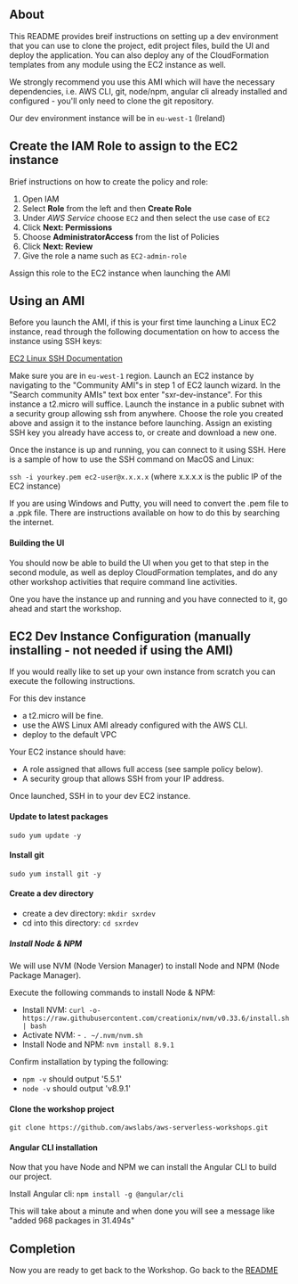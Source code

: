 ## About

This README provides breif instructions on setting up a dev environment
that you can use to clone the project, edit project files, build the UI
and deploy the application.  You can also deploy any of the CloudFormation
templates from any module using the EC2 instance as well.

We strongly recommend you use this AMI which will have the necessary
dependencies, i.e. AWS CLI, git, node/npm, angular cli already installed
and configured - you'll only need to clone the git repository.

Our dev environment instance will be in `eu-west-1` (Ireland)

## Create the IAM Role to assign to the EC2 instance

Brief instructions on how to create the policy and role:

1. Open IAM
2. Select **Role** from the left and then **Create Role**
3. Under *AWS Service* choose `EC2` and then select the use case of `EC2`
4. Click **Next: Permissions**
5. Choose **AdministratorAccess** from the list of Policies
6. Click **Next: Review**
7. Give the role a name such as `EC2-admin-role`

Assign this role to the EC2 instance when launching the AMI

## Using an AMI

Before you launch the AMI, if this is your first time launching a Linux EC2
instance, read through the following documentation on how to access the instance
using SSH keys:

[EC2 Linux SSH Documentation](http://docs.aws.amazon.com/AWSEC2/latest/UserGuide/AccessingInstancesLinux.html)

Make sure you are in `eu-west-1` region. Launch an EC2 instance by navigating
to the "Community AMI"s in step 1 of EC2 launch wizard. In the "Search
community AMIs" text box enter "sxr-dev-instance". For this instance a
t2.micro will suffice. Launch the instance in a public subnet with a
security group allowing ssh from anywhere.  Choose the role you created above and
assign it to the instance before launching.  Assign an existing SSH key you
already have access to, or create and download a new one.

Once the instance is up and running, you can connect to it using SSH.  Here is
a sample of how to use the SSH command on MacOS and Linux:

`ssh -i yourkey.pem ec2-user@x.x.x.x` (where x.x.x.x is the public IP of the EC2
instance)

If you are using Windows and Putty, you will need to convert the .pem file to a
.ppk file.  There are instructions available on how to do this by searching the
internet.

#### Building the UI

You should now be able to build the UI when you get to that step in the second
module, as well as deploy CloudFormation templates, and do any other workshop
activities that require command line activities.

One you have the instance up and running and you have connected to it, go ahead
and start the workshop.

## EC2 Dev Instance Configuration (manually installing - not needed if using the AMI)

If you would really like to set up your own instance from scratch you can execute
the following instructions.

For this dev instance
- a t2.micro will be fine.
- use the AWS Linux AMI already configured with the AWS CLI.
- deploy to the default VPC

Your EC2 instance should have:
- A role assigned that allows full access (see sample policy below).
- A security group that allows SSH from your IP address.

Once launched, SSH in to your dev EC2 instance.

#### Update to latest packages
`sudo yum update -y`

#### Install git
`sudo yum install git -y`

#### Create a dev directory
- create a dev directory: `mkdir sxrdev`
- cd into this directory: `cd sxrdev`

##### Install Node & NPM

We will use NVM (Node Version Manager) to install Node and NPM (Node Package
Manager).

Execute the following commands to install Node & NPM:

- Install NVM: `curl -o- https://raw.githubusercontent.com/creationix/nvm/v0.33.6/install.sh | bash`
- Activate NVM: - `. ~/.nvm/nvm.sh`
- Install Node and NPM: `nvm install 8.9.1`

Confirm installation by typing the following:
- `npm -v` should output '5.5.1'
- `node -v` should output 'v8.9.1'

#### Clone the workshop project

`git clone https://github.com/awslabs/aws-serverless-workshops.git`

#### Angular CLI installation

Now that you have Node and NPM we can install the Angular CLI to build our
project.

Install Angular cli: `npm install -g @angular/cli`

This will take about a minute and when done you will see a message like
"added 968 packages in 31.494s"

## Completion

Now you are ready to get back to the Workshop. Go back to the
[README](README.md#implementation-instructions)
